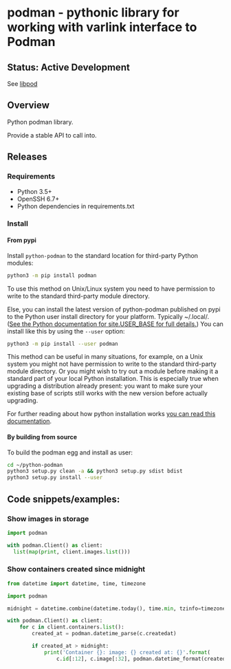 # podman - pythonic library for working with varlink interface to Podman

## Status: Active Development

See [libpod](https://github.com/containers/python-podman)

## Overview

Python podman library.

Provide a stable API to call into.

## Releases

### Requirements

* Python 3.5+
* OpenSSH 6.7+
* Python dependencies in requirements.txt

### Install

#### From pypi

Install `python-podman` to the standard location for third-party
Python modules:

```sh
python3 -m pip install podman
```

To use this method on Unix/Linux system you need to have permission to write
to the standard third-party module directory.

Else, you can install the latest version of python-podman published on
pypi to the Python user install directory for your platform.
Typically ~/.local/. ([See the Python documentation for site.USER_BASE for full
details.](https://pip.pypa.io/en/stable/user_guide/#user-installs))
You can install like this by using the `--user` option:

```sh
python3 -m pip install --user podman
```

This method can be useful in many situations, for example,
on a Unix system you might not have permission to write to the
standard third-party module directory. Or you might wish to try out a module
before making it a standard part of your local Python installation.
This is especially true when upgrading a distribution already present: you want
to make sure your existing base of scripts still works with the new version
before actually upgrading.

For further reading about how python installation works [you can read
this documentation](https://docs.python.org/3/install/index.html#how-installation-works).

#### By building from source

To build the podman egg and install as user:

```sh
cd ~/python-podman
python3 setup.py clean -a && python3 setup.py sdist bdist
python3 setup.py install --user
```

## Code snippets/examples:

### Show images in storage

```python
import podman

with podman.Client() as client:
  list(map(print, client.images.list()))
```

### Show containers created since midnight

```python
from datetime import datetime, time, timezone

import podman

midnight = datetime.combine(datetime.today(), time.min, tzinfo=timezone.utc)

with podman.Client() as client:
    for c in client.containers.list():
        created_at = podman.datetime_parse(c.createdat)

        if created_at > midnight:
            print('Container {}: image: {} created at: {}'.format(
                c.id[:12], c.image[:32], podman.datetime_format(created_at)))
```
